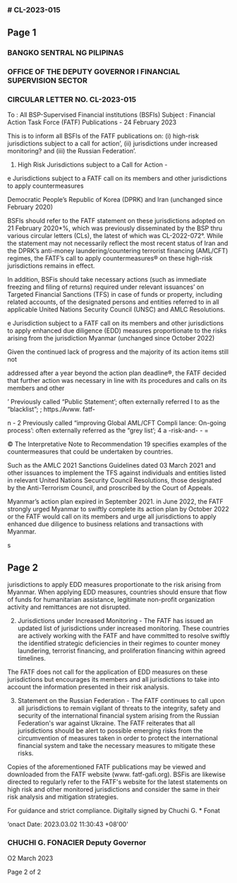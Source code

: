 ### # CL-2023-015

## Page 1

### BANGKO SENTRAL NG PILIPINAS

### OFFICE OF THE DEPUTY GOVERNOR I FINANCIAL SUPERVISION SECTOR

### CIRCULAR LETTER NO. CL-2023-015

To : All BSP-Supervised Financial institutions (BSFIs) Subject : Financial Action Task Force (FATF) Publications - 24 February 2023

This is to inform all BSFls of the FATF publications on: (i) high-risk jurisdictions subject to a call for action’, (ii) jurisdictions under increased monitoring? and (iii) the Russian Federation’.

1. High Risk Jurisdictions subject to a Call for Action -

e Jurisdictions subject to a FATF call on its members and other jurisdictions to apply countermeasures

Democratic People’s Republic of Korea (DPRK) and Iran (unchanged since February 2020)

BSFls should refer to the FATF statement on these jurisdictions adopted on 21 February 2020*%, which was previously disseminated by the BSP thru various circular letters (CLs), the latest of which was CL-2022-072°. While the statement may not necessarily reflect the most recent status of Iran and the DPRK’s anti-money laundering/countering terrorist financing (AML/CFT) regimes, the FATF’s call to apply countermeasures® on these high-risk jurisdictions remains in effect.

In addition, BSFis should take necessary actions (such as immediate freezing and filing of returns) required under relevant issuances’ on Targeted Financial Sanctions (TFS) in case of funds or property, including related accounts, of the designated persons and entities referred to in all applicable United Nations Security Council (UNSC) and AMLC Resolutions.

e Jurisdiction subject to a FATF call on its members and other jurisdictions to apply enhanced due diligence (EDD) measures proportionate to the risks arising from the jurisdiction Myanmar (unchanged since October 2022)

Given the continued lack of progress and the majority of its action items still not

addressed after a year beyond the action plan deadline®, the FATF decided that further action was necessary in line with its procedures and calls on its members and other

’ Previously called “Public Statement’; often externally referred I to as the “blacklist”; ; https./Avww. fatf-

n - 2 Previously called “improving Global AML/CFT Compli lance: On-going process’: often externally referred as the “grey list’; 4 a -risk-and- - =

© The Interpretative Note to Recommendation 19 specifies examples of the countermeasures that could be undertaken by countries.

Such as the AMLC 2021 Sanctions Guidelines dated 03 March 2021 and other issuances to implement the TFS against individuals and entities listed in relevant United Nations Security Council Resolutions, those designated by the Anti-Terrorism Council, and proscribed by the Court of Appeals.

Myanmar’s action plan expired in September 2021. in June 2022, the FATF strongly urged Myanmar to swiftly complete its action plan by October 2022 or the FATF would call on its members and urge all jurisdictions to apply enhanced due diligence to business relations and transactions with Myanmar.

s

## Page 2

jurisdictions to apply EDD measures proportionate to the risk arising from Myanmar. When applying EDD measures, countries should ensure that flow of funds for humanitarian assistance, legitimate non-profit organization activity and remittances are not disrupted.

2. Jurisdictions under Increased Monitoring - The FATF has issued an updated list of jurisdictions under increased monitoring. These countries are actively working with the FATF and have committed to resolve swiftly the identified strategic deficiencies in their regimes to counter money laundering, terrorist financing, and proliferation financing within agreed timelines.

The FATF does not call for the application of EDD measures on these jurisdictions but encourages its members and all jurisdictions to take into account the information presented in their risk analysis.

3. Statement on the Russian Federation - The FATF continues to call upon all jurisdictions to remain vigilant of threats to the integrity, safety and security of the international financial system arising from the Russian Federation's war against Ukraine. The FATF reiterates that all jurisdictions should be alert to possible emerging risks from the circumvention of measures taken in order to protect the international financial system and take the necessary measures to mitigate these risks.

Copies of the aforementioned FATF publications may be viewed and downloaded from the FATF website (www. fatf-gafi.org). BSFis are likewise directed to regularly refer to the FATF's website for the latest statements on high risk and other monitored jurisdictions and consider the same in their risk analysis and mitigation strategies.

For guidance and strict compliance. Digitally signed by Chuchi G. * Fonat

‘onact Date: 2023.03.02 11:30:43 +08'00'

### CHUCHI G. FONACIER Deputy Governor

O2 March 2023

Page 2 of 2 